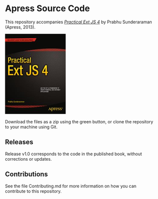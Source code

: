 # Apress Source Code

This repository accompanies [*Practical Ext JS 4*](http://www.apress.com/9781430260738) by Prabhu Sunderaraman (Apress, 2013).

![Cover image](9781430260738.jpg)

Download the files as a zip using the green button, or clone the repository to your machine using Git.

## Releases

Release v1.0 corresponds to the code in the published book, without corrections or updates.

## Contributions

See the file Contributing.md for more information on how you can contribute to this repository.
